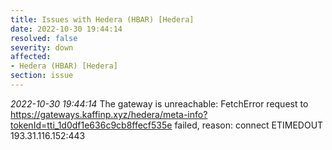 ```yaml
---
title: Issues with Hedera (HBAR) [Hedera]
date: 2022-10-30 19:44:14
resolved: false
severity: down
affected:
- Hedera (HBAR) [Hedera]
section: issue
---
```


*2022-10-30 19:44:14* The gateway is unreachable: FetchError request to https://gateways.kaffinp.xyz/hedera/meta-info?tokenId=tti_1d0df1e636c9cb8ffecf535e failed, reason: connect ETIMEDOUT 193.31.116.152:443